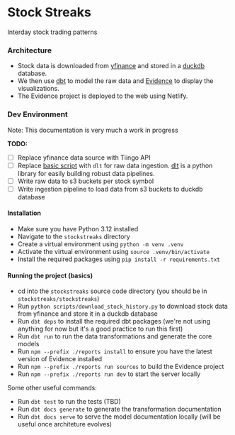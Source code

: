 # Stock Streaks
Interday stock trading patterns

### Architecture
- Stock data is downloaded from [yfinance](https://pypi.org/project/yfinance/) and stored in a [duckdb](https://duckdb.org/) database.
- We then use [dbt](https://docs.getdbt.com/docs/introduction) to model the raw data and [Evidence](https://docs.evidence.dev) to display the visualizations.
- The Evidence project is deployed to the web using Netlify.

### Dev Environment
Note: This documentation is very much a work in progress

**TODO:**
- [ ] Replace yfinance data source with Tiingo API
- [ ] Replace [basic script](/scripts/download_stock_history.py) with `dlt` for raw data ingestion. [dlt](https://dlthub.com/) is a python library for easily building robust data pipelines.
- [ ] Write raw data to s3 buckets per stock symbol
- [ ] Write ingestion pipeline to load data from s3 buckets to duckdb database

#### Installation
- Make sure you have Python 3.12 installed
- Navigate to the `stockstreaks` directory
- Create a virtual environment using `python -m venv .venv`
- Activate the virtual environment using `source .venv/bin/activate`
- Install the required packages using `pip install -r requirements.txt`


#### Running the project (basics)
- cd into the `stockstreaks` source code directory (you should be in `stockstreaks/stockstreaks`)
- Run `python scripts/download_stock_history.py` to download stock data from yfinance and store it in a duckdb database
- Run `dbt deps` to install the required dbt packages (we're not using anything for now but it's a good practice to run this first)
- Run `dbt run` to run the data transformations and generate the core models
- Run `npm --prefix ./reports install` to ensure you have the latest version of Evidence installed
- Run `npm --prefix ./reports run sources` to build the Evidence project
- Run `npm --prefix ./reports run dev` to start the server locally

Some other useful commands:
- Run `dbt test` to run the tests (TBD)
- Run `dbt docs generate` to generate the transformation documentation
- Run `dbt docs serve` to serve the model documentation locally (will be useful once architeture evolves)